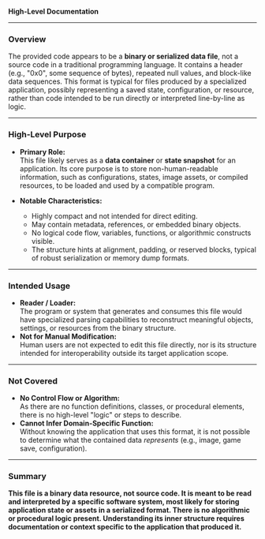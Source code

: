 **High-Level Documentation**

---

### Overview

The provided code appears to be a **binary or serialized data file**, not a source code in a traditional programming language. It contains a header (e.g., "0x0", some sequence of bytes), repeated null values, and block-like data sequences. This format is typical for files produced by a specialized application, possibly representing a saved state, configuration, or resource, rather than code intended to be run directly or interpreted line-by-line as logic.

---

### High-Level Purpose

- **Primary Role:**  
  This file likely serves as a **data container** or **state snapshot** for an application. Its core purpose is to store non-human-readable information, such as configurations, states, image assets, or compiled resources, to be loaded and used by a compatible program.

- **Notable Characteristics:**  
  - Highly compact and not intended for direct editing.
  - May contain metadata, references, or embedded binary objects.
  - No logical code flow, variables, functions, or algorithmic constructs visible.
  - The structure hints at alignment, padding, or reserved blocks, typical of robust serialization or memory dump formats.

---

### Intended Usage

- **Reader / Loader:**  
  The program or system that generates and consumes this file would have specialized parsing capabilities to reconstruct meaningful objects, settings, or resources from the binary structure.
- **Not for Manual Modification:**  
  Human users are not expected to edit this file directly, nor is its structure intended for interoperability outside its target application scope.

---

### Not Covered

- **No Control Flow or Algorithm:**  
  As there are no function definitions, classes, or procedural elements, there is no high-level "logic" or steps to describe.
- **Cannot Infer Domain-Specific Function:**  
  Without knowing the application that uses this format, it is not possible to determine what the contained data *represents* (e.g., image, game save, configuration).

---

### Summary

**This file is a binary data resource, not source code. It is meant to be read and interpreted by a specific software system, most likely for storing application state or assets in a serialized format. There is no algorithmic or procedural logic present. Understanding its inner structure requires documentation or context specific to the application that produced it.**